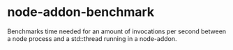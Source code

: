 # node-addon-benchmark
Benchmarks time needed for an amount of invocations per second between a node process and a std::thread running in a node-addon. 
